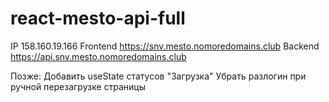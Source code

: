 # react-mesto-api-full

IP 158.160.19.166
Frontend https://snv.mesto.nomoredomains.club
Backend https://api.snv.mesto.nomoredomains.club

Позже:
Добавить useState статусов "Загрузка"
Убрать разлогин при ручной перезагрузке страницы
